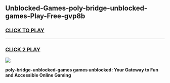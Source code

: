 
## Unblocked-Games-poly-bridge-unblocked-games-Play-Free-gvp8b
<h3>
<a href="https://premium76.site?title=poly-bridge-unblocked-games&ref=15A">CLICK TO PLAY</a></h3>
<hr>

<h3>
<a href="https://premium76.site?title=poly-bridge-unblocked-games&ref=15A">CLICK 2 PLAY</a>
  
</h3>

<a href="https://premium76.site?title=poly-bridge-unblocked-games&ref=15A"><img src="https://clearcache.store/games.png"></a>


**poly-bridge-unblocked-games games unblocked: Your Gateway to Fun and Accessible Online Gaming**
